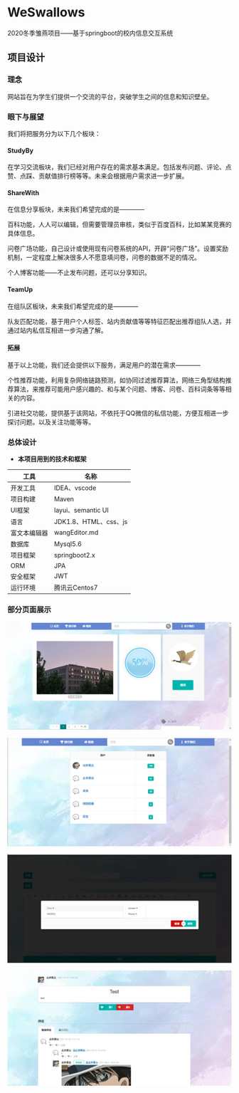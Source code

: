 # WeSwallows

2020冬季雏燕项目——基于springboot的校内信息交互系统

## 项目设计

### 理念

网站旨在为学生们提供一个交流的平台，突破学生之间的信息和知识壁垒。

### 眼下与展望

我们将把服务分为以下几个板块：

#### StudyBy

在学习交流板块，我们已经对用户存在的需求基本满足。包括发布问题、评论、点赞、点踩、贡献值排行榜等等。未来会根据用户需求进一步扩展。

#### ShareWith

在信息分享板块，未来我们希望完成的是————

百科功能，人人可以编辑，但需要管理员审核，类似于百度百科，比如某某竞赛的具体信息。

问卷广场功能，自己设计或使用现有问卷系统的API，开辟“问卷广场”。设置奖励机制，一定程度上解决很多人不愿意填问卷，问卷的数据不足的情况。

个人博客功能——不止发布问题，还可以分享知识。

#### TeamUp

在组队区板块，未来我们希望完成的是————

队友匹配功能，基于用户个人标签、站内贡献值等等特征匹配出推荐组队人选，并通过站内私信互相进一步沟通了解。

#### 拓展

基于以上功能，我们还会提供以下服务，满足用户的潜在需求————

个性推荐功能，利用复杂网络链路预测，如协同过滤推荐算法，网络三角型结构推荐算法，来推荐可能用户感兴趣的、和与某个问题、博客、问卷、百科词条等等相关的内容。

引进社交功能，提供基于该网站，不依托于QQ微信的私信功能，方便互相进一步探讨问题。以及关注功能等等。

### 总体设计

- **本项目用到的技术和框架**<br>

|  工具 | 名称
| ------------ | ------------
| 开发工具  | IDEA、vscode
| 项目构建 | Maven
| UI框架 | layui、semantic UI
|  语言 | JDK1.8、HTML、css、js
| 富文本编辑器 | wangEditor.md
| 数据库  | Mysql5.6
| 项目框架  | springboot2.x
| ORM  | JPA
| 安全框架  | JWT
| 运行环境  | 腾讯云Centos7

### 部分页面展示

![img_1.png](img_1.png)

![img_2.png](img_2.png)

![img_3.png](img_3.png)

![img_4.png](img_4.png)